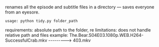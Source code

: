 renames all the episode and subtitle files in a directory — saves everyone from an eyesore.

    usage: python tidy.py folder_path

requirements: absolute path to the folder, re
limitations: does not handle relative path and files
example:  The.Bear.S04E03.1080p.WEB.H264-SuccessfulCrab.mkv ---------> 403.mkv
